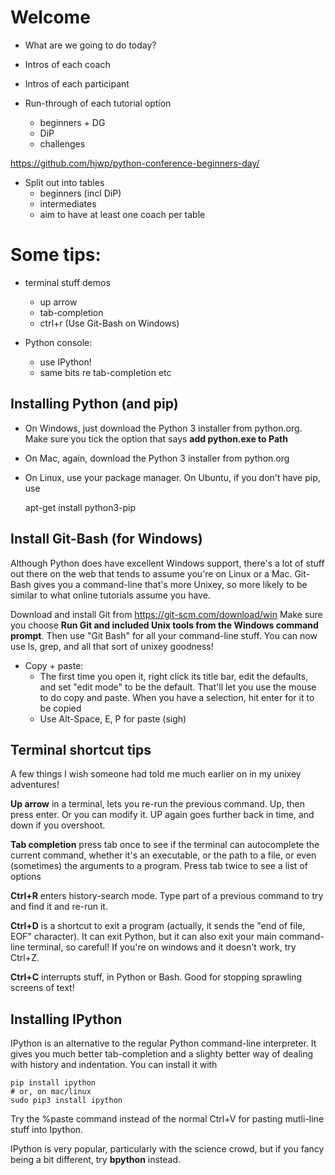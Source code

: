 # Welcome

* What are we going to do today?

* Intros of each coach

* Intros of each participant

* Run-through of each tutorial option
    - beginners + DG
    - DiP
    - challenges

https://github.com/hjwp/python-conference-beginners-day/

* Split out into tables
    - beginners (incl DiP)
    - intermediates
    - aim to have at least one coach per table


# Some tips:

* terminal stuff demos
    - up arrow
    - tab-completion
    - ctrl+r
(Use Git-Bash on Windows)

* Python console:
    - use IPython!
    - same bits re tab-completion etc


## Installing Python (and pip)


* On Windows, just download the Python 3 installer from python.org.  Make sure you tick the option that says **add python.exe to Path**

* On Mac, again, download the Python 3 installer from python.org

* On Linux, use your package manager.  On Ubuntu, if you don't have pip, use 

    apt-get install python3-pip


## Install Git-Bash (for Windows)

Although Python does have excellent Windows support, there's a lot of stuff out there on the web that tends to assume you're on Linux or a Mac.  Git-Bash gives you a command-line that's more Unixey, so more likely to be similar to what online tutorials assume you have.

Download and install Git from https://git-scm.com/download/win
Make sure you choose **Run Git and included Unix tools from the Windows command prompt**. 
Then use "Git Bash" for all your command-line stuff.  You can now use ls, grep, and all that sort of unixey goodness!

* Copy + paste:
    - The first time you open it, right click its title bar, edit the defaults, and set "edit mode" to be the default.  That'll let you use the mouse to do copy and paste.  When you have a selection, hit enter for it to be copied
    - Use Alt-Space, E, P for paste (sigh)


## Terminal shortcut tips

A few things I wish someone had told me much earlier on in my unixey adventures!

**Up arrow** in a terminal, lets you re-run the previous command.  Up, then press enter.  Or you can modify it.  UP again goes further back in time, and down if you overshoot.

**Tab completion** press tab once to see if the terminal can autocomplete the current command, whether it's an executable, or the path to a file, or even (sometimes) the arguments to a program.  Press tab twice to see a list of options

**Ctrl+R** enters history-search mode.  Type part of a previous command to try and find it and re-run it.

**Ctrl+D** is a shortcut to exit a program (actually, it sends the "end of file, EOF" character).  It can exit Python, but it can also exit your main command-line terminal, so careful!  If you're on windows and it doesn't work, try Ctrl+Z.

**Ctrl+C** interrupts stuff, in Python or Bash.  Good for stopping sprawling screens of text!


## Installing IPython

IPython is an alternative to the regular Python command-line interpreter.  It gives you much better tab-completion and a slighty better way of dealing with history and indentation.  You can install it with 

    pip install ipython
    # or, on mac/linux
    sudo pip3 install ipython

Try the %paste command instead of the normal Ctrl+V for pasting mutli-line stuff into Ipython.

IPython is very popular, particularly with the science crowd, but if you fancy being a bit different, try **bpython** instead.


